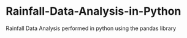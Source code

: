 # Rainfall-Data-Analysis-in-Python
Rainfall Data Analysis performed in python using the pandas library

